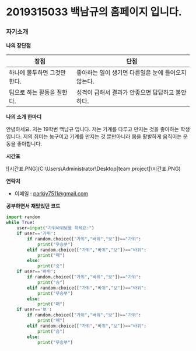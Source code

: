 # 2019315033 백남규의 홈페이지 입니다.  

### 자기소개



**나의 장단점**


| 장점    | 단점  |  
|--------|--------|  
|하나에 몰두하면 그것만 한다.| 좋아하는 일이 생기면 다른일은 눈에 들어오지않는다.  |  
|팀으로 하는 활동을 잘한다.|성격이 급해서 결과가 안좋으면 답답하고 불안하다.  |  


**나의 소개 한마디**


안녕하세요. 저는 19학번 백남규 입니다. 저는 기계를 다루고 만지는 것을 좋아하는 학생입니다. 저의 취미는 농구이고 기계를 만지는 것 뿐만아니라 몸을 활발하게 움직이는 운동을 좋아합니다.  

**시간표**

![시간표.PNG](C:\Users\Administrator\Desktop\[team project]\시간표.PNG)


**연락처**
- 이메일 : parkiy7511@gmail.com




**공부하면서 재밌었던 코드**  

```python
import random
while True:
    user=input("가위바위보를 하세요:")
    if user=='가위':
        if random.choice(["가위","바위","보"])=="가위":
            print("무승부")
        elif random.choice(["가위","바위","보"])=="바위":
            print("패")
        else:
            print("승")
    if user=='바위':
        if random.choice(["가위","바위","보"])=="가위":
            print("승")
        elif random.choice(["가위","바위","보"])=="바위":
            print("무승부")
        else:
            print("패")
    if user=='보':
        if random.choice(["가위","바위","보"])=="가위":
            print("패")
        elif random.choice(["가위","바위","보"])=="바위":
            print("승")
        else:
            print("무승부")

```










